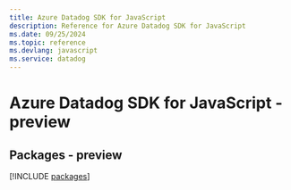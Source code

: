 ```yaml
---
title: Azure Datadog SDK for JavaScript
description: Reference for Azure Datadog SDK for JavaScript
ms.date: 09/25/2024
ms.topic: reference
ms.devlang: javascript
ms.service: datadog
---
```

# Azure Datadog SDK for JavaScript - preview
## Packages - preview
[!INCLUDE [packages](datadog-index.md)]